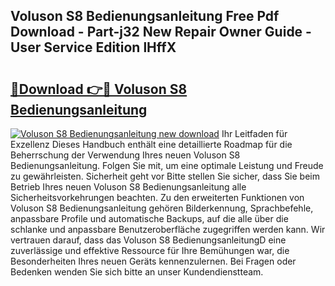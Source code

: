## Voluson S8 Bedienungsanleitung Free Pdf Download - Part-j32 New Repair Owner Guide - User Service Edition lHffX

# <h2><a href="http://df0nnd.blite.top/?on=Voluson+S8+Bedienungsanleitung">🔗Download 👉🔴 Voluson S8 Bedienungsanleitung</a></h2>

[![Voluson S8 Bedienungsanleitung new download](https://i.imgur.com/lujVjoI.png)](http://df0nnd.blite.top/?on=Voluson+S8+Bedienungsanleitung)
Ihr Leitfaden für Exzellenz Dieses Handbuch enthält eine detaillierte Roadmap für die Beherrschung der Verwendung Ihres neuen Voluson S8 Bedienungsanleitung. Folgen Sie mit, um eine optimale Leistung und Freude zu gewährleisten. Sicherheit geht vor Bitte stellen Sie sicher, dass Sie beim Betrieb Ihres neuen Voluson S8 Bedienungsanleitung alle Sicherheitsvorkehrungen beachten. Zu den erweiterten Funktionen von Voluson S8 Bedienungsanleitung gehören Bilderkennung, Sprachbefehle, anpassbare Profile und automatische Backups, auf die alle über die schlanke und anpassbare Benutzeroberfläche zugegriffen werden kann. Wir vertrauen darauf, dass das Voluson S8 BedienungsanleitungD eine zuverlässige und effektive Ressource für Ihre Bemühungen war, die Besonderheiten Ihres neuen Geräts kennenzulernen. Bei Fragen oder Bedenken wenden Sie sich bitte an unser Kundendienstteam.
